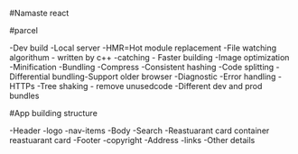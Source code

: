 #Namaste react

#parcel

-Dev build
-Local server
-HMR=Hot module replacement
-File watching algorithum - written by c++
-catching - Faster building
-Image optimization
-Minification
-Bundling
-Compress
-Consistent hashing
-Code splitting
-Differential bundling-Support older browser
-Diagnostic 
-Error handling
-HTTPs
-Tree shaking - remove unusedcode
-Different dev and prod bundles

#App building structure


  -Header
   -logo
   -nav-items
  -Body
   -Search
   -Reastuarant card container
   reastuarant card
  -Footer
   -copyright
   -Address
   -links
   -Other details
 